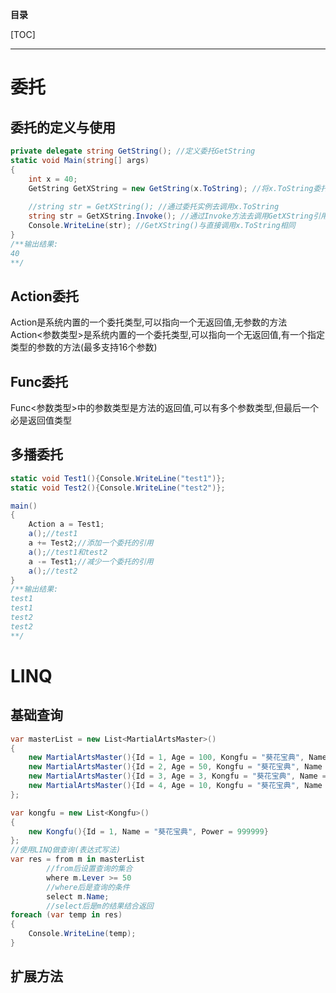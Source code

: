 **目录**

[TOC]

---

# 委托

## 委托的定义与使用

```c#
private delegate string GetString(); //定义委托GetString
static void Main(string[] args)
{
    int x = 40;
    GetString GetXString = new GetString(x.ToString); //将x.ToString委托给GetXString
    
    //string str = GetXString(); //通过委托实例去调用x.ToString
    string str = GetXString.Invoke(); //通过Invoke方法去调用GetXString引用的x.ToString
    Console.WriteLine(str); //GetXString()与直接调用x.ToString相同
}
/**输出结果:
40
**/
```
## Action委托

Action是系统内置的一个委托类型,可以指向一个无返回值,无参数的方法  
Action<参数类型>是系统内置的一个委托类型,可以指向一个无返回值,有一个指定类型的参数的方法(最多支持16个参数)

## Func委托

Func<参数类型>中的参数类型是方法的返回值,可以有多个参数类型,但最后一个必是返回值类型

## 多播委托

```c#
static void Test1(){Console.WriteLine("test1")};
static void Test2(){Console.WriteLine("test2")};

main()
{
    Action a = Test1;
    a();//test1
    a += Test2;//添加一个委托的引用
    a();//test1和test2
    a -= Test1;//减少一个委托的引用
    a();//test2
}
/**输出结果:
test1
test1
test2
test2
**/
```

# LINQ

## 基础查询

```c#
var masterList = new List<MartialArtsMaster>()
{
	new MartialArtsMaster(){Id = 1, Age = 100, Kongfu = "葵花宝典", Name = "张三", Lever = 100, Mengpai = "厚大法考"},
	new MartialArtsMaster(){Id = 2, Age = 50, Kongfu = "葵花宝典", Name = "张加", Lever = 50, Mengpai = "厚大法考"},
	new MartialArtsMaster(){Id = 3, Age = 3, Kongfu = "葵花宝典", Name = "默认", Lever = 25, Mengpai = "厚大法考"},
	new MartialArtsMaster(){Id = 4, Age = 10, Kongfu = "葵花宝典", Name = "阿萨", Lever = 10, Mengpai = "厚大法考"}
};

var kongfu = new List<Kongfu>()
{
    new Kongfu(){Id = 1, Name = "葵花宝典", Power = 999999}
};
//使用LINQ做查询(表达式写法)
var res = from m in masterList
		//from后设置查询的集合
		where m.Lever >= 50
		//where后是查询的条件
		select m.Name;
		//select后是m的结果结合返回
foreach (var temp in res)
{
    Console.WriteLine(temp);
}
```

## 扩展方法

```

```

